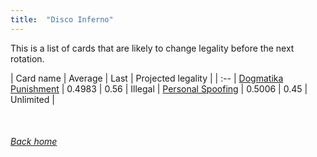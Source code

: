 ```yaml
---
title:  "Disco Inferno"
---
```


This is a list of cards that are likely to change legality before the next rotation.

| Card name | Average | Last | Projected legality |
| :-- |
[Dogmatika Punishment](https://db.ygoprodeck.com/card/?search=Dogmatika%20Punishment) | 0.4983 | 0.56 | Illegal |
[Personal Spoofing](https://db.ygoprodeck.com/card/?search=Personal%20Spoofing) | 0.5006 | 0.45 | Unlimited |

<br>

###### [Back home](index)